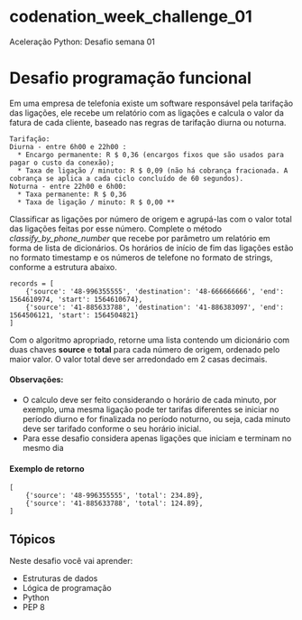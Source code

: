 # codenation_week_challenge_01
Aceleração Python: Desafio semana 01

# Desafio programação funcional

 Em uma empresa de telefonia existe um software responsável pela tarifação das ligações, ele recebe um relatório com as ligações e calcula o valor da fatura de cada cliente, baseado nas regras de tarifação diurna ou noturna.

```
Tarifação:
Diurna - entre 6h00 e 22h00 :
  * Encargo permanente: R $ 0,36 (encargos fixos que são usados para pagar o custo da conexão);
  * Taxa de ligação / minuto: R $ 0,09 (não há cobrança fracionada. A cobrança se aplica a cada ciclo concluído de 60 segundos).
Noturna - entre 22h00 e 6h00:
  * Taxa permanente: R $ 0,36
  * Taxa de ligação / minuto: R $ 0,00 **
```

Classificar as ligações por número de origem e agrupá-las com o valor total das ligações feitas por esse número. Complete o método _classify_by_phone_number_ que recebe por parâmetro um relatório em forma de lista de dicionários. Os horários de início de fim das ligações estão no formato timestamp e os números de telefone no formato de strings, conforme a estrutura abaixo.

```
records = [
    {'source': '48-996355555', 'destination': '48-666666666', 'end': 1564610974, 'start': 1564610674},
    {'source': '41-885633788', 'destination': '41-886383097', 'end': 1564506121, 'start': 1564504821}
]
```

Com o algoritmo apropriado, retorne uma lista contendo um dicionário com duas chaves **source** e **total** para cada número de origem, ordenado pelo maior valor. O valor total deve ser arredondado em 2 casas decimais.

#### Observações:
* O calculo deve ser feito considerando o horário de cada minuto, por exemplo, uma mesma ligação pode ter tarifas diferentes se iniciar no período diurno e for finalizada no período noturno, ou seja, cada minuto deve ser tarifado conforme o seu horário inicial.
* Para esse desafio considera apenas ligações que iniciam e terminam no mesmo dia

#### Exemplo de retorno
```
[
    {'source': '48-996355555', 'total': 234.89},
    {'source': '41-885633788', 'total': 124.89},
]
```
## Tópicos
Neste desafio você vai aprender:

* Estruturas de dados
* Lógica de programação
* Python
* PEP 8
